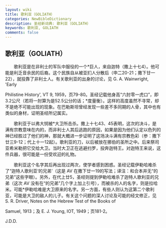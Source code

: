 ```yaml
---
layout: wiki
title: 歌利亚（GOLIATH）
categories: NewBibleDictionary
description: 圣经新词典: 歌利亚（GOLIATH）
keywords: 歌利亚, GOLIATH
comments: false
---
```


## 歌利亚（GOLIATH）

　　歌利亚是在非利士的军队中服役的一个*巨人，来自迦特（撒上十七4）。他可能是利乏音余民的后裔。这个民族自从被亚扪人分散后（申二20-21；撒下廿一22），就投靠了非利士人。有关歌利亚的出身的讨论，见 G. A. Wainwright, 'Early

Philistine History', VT 9, 1959，页79-80。圣经记载他身高“六肘零一虎口”，即3.2公尺（若将一肘算为是52.5公分的话；*度量衡）。这样的高度虽然不寻常，却不是绝不可能出现的现象。在巴勒斯坦曾经发现一些差不多同期的人骨，其中也有类似的身材，证明圣经所记属实。

　　歌利亚于以弗大悯被*大卫所击杀。撒上十七43、45表明，这次的决斗，是满有宗教意味在内的，而非利士人其后逃跑的原因，如果是因为他们认定以色列的神已经胜过了他们的神，那就大概进一步证明了这场决斗满有宗教色彩（参：撒下廿三9-12；代上十一12起）。歌利亚的刀，以后被放在挪伯的圣所之中。后来祭司亚希米勒把它交给大卫。当时大卫正在逃避扫罗，投奔迦特王。对迦特王来说，这件兵器，很可能是一份受欢迎的礼物。

　　歌利亚这个名字其后再出现过两次，使学者感到困惑。圣经记载伊勒哈难杀了“迦特人歌利亚‘的兄弟’（这是 AV 在撒下廿一19的写法；译注：和合本并无“的兄弟”这些字眼）。另外，在代上廿5，圣经则提到伊勒哈难杀了迦特人歌利亚的兄弟（这次 AV 没有在“的兄弟”几个字上加上引号），而被杀的人的名字，则是拉哈米。可能*伊勒哈难是大卫原来的名字。另一方面，有些人则认为这第二个歌利亚，可能是大卫的敌人的儿子。有关这个问题的深人讨论及可能的经文修正，见 S. R. Driver, Notes on the Hebrew Test of the Books of

Samuel, 1913；及 E. J. Young, IOT, 1949；页181-2。

J.D.D.








